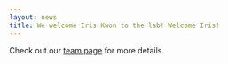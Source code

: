```yaml
---
layout: news
title: We welcome Iris Kwon to the lab! Welcome Iris!
---
```


Check out our <a href="/team">team page</a> for more details.